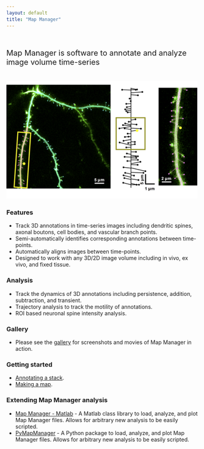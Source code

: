 ```yaml
---
layout: default
title: "Map Manager"
---
```


<BR>

<p style="font-size:20px">
Map Manager is software to annotate and analyze image volume time-series
</p>

<BR>

<!-- <IMG class="img-float-right" SRC="/images/imagingcore/example0.png" width="400"> -->

<IMG class="img-float-right" SRC="/images/imagingcore/figure-1.png" width="500">

### Features


- Track 3D annotations in time-series images including dendritic spines, axonal boutons, cell bodies, and vascular branch points.
- Semi-automatically identifies corresponding annotations between time-points.
- Automatically aligns images between time-points.
- Designed to work with any 3D/2D image volume including in vivo, ex vivo, and fixed tissue.

### Analysis
 - Track the dynamics of 3D annotations including persistence, addition, subtraction, and transient.
 - Trajectory analysis to track the motility of annotations.
 - ROI based neuronal spine intensity analysis.

### Gallery

 - Please see the [gallery][gallery] for screenshots and movies of Map Manager in action.
 
### Getting started

- [Annotating a stack][3].
- [Making a map][4].

### Extending Map Manager analysis
- <A HREF="https://github.com/cudmore/MapManager-Matlab" target="_blank">Map Manager - Matlab</A> - A Matlab class library to load, analyze, and plot Map Manager files. Allows for arbitrary new analysis to be easily scripted.
- <A HREF="http://blog.cudmore.io/PyMapManager" target="_blank">PyMapManager</A> - A Python package   to load, analyze, and plot Map Manager files. Allows for arbitrary new analysis to be easily scripted.


[1]: http://wavemetrics.com
[2]: http://robertcudmore.org
[3]: annotating-a-stack
[4]: making-a-map
[5]: getting-started
[gallery]: gallery
